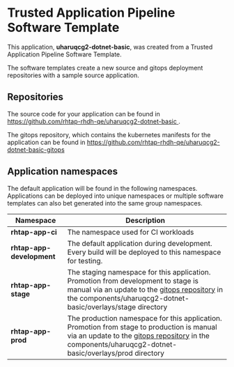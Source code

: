 # Trusted Application Pipeline Software Template

This application, **uharuqcg2-dotnet-basic**, was created from a Trusted Application Pipeline Software Template.

The software templates create a new source and gitops deployment repositories with a sample source application. 

## Repositories

The source code for your application can be found in [https://github.com/rhtap-rhdh-qe/uharuqcg2-dotnet-basic ](https://github.com/rhtap-rhdh-qe/uharuqcg2-dotnet-basic ).
 
The gitops repository, which contains the kubernetes manifests for the application can be found in 
[https://github.com/rhtap-rhdh-qe/uharuqcg2-dotnet-basic-gitops ](https://github.com/rhtap-rhdh-qe/uharuqcg2-dotnet-basic-gitops ) 

## Application namespaces 

The default application will be found in the following namespaces. Applications can be deployed into unique namespaces or multiple software templates can also bet generated into the same group namespaces.  

|  Namespace   |  Description   |  
| -------- | -------- |
| **rhtap-app-ci** | The namespace used for CI workloads |
| **rhtap-app-development** | The default application during development. Every build will be deployed to this namespace for testing. |
| **rhtap-app-stage** | The staging namespace for this application. Promotion from development to stage is manual via an update to the [gitops repository](https://github.com/rhtap-rhdh-qe/uharuqcg2-dotnet-basic-gitops ) in the components/uharuqcg2-dotnet-basic/overlays/stage directory |
| **rhtap-app-prod** | The production namespace for this application. Promotion from stage to production is manual via an update to the [gitops repository](https://github.com/rhtap-rhdh-qe/uharuqcg2-dotnet-basic-gitops ) in the components/uharuqcg2-dotnet-basic/overlays/prod directory |